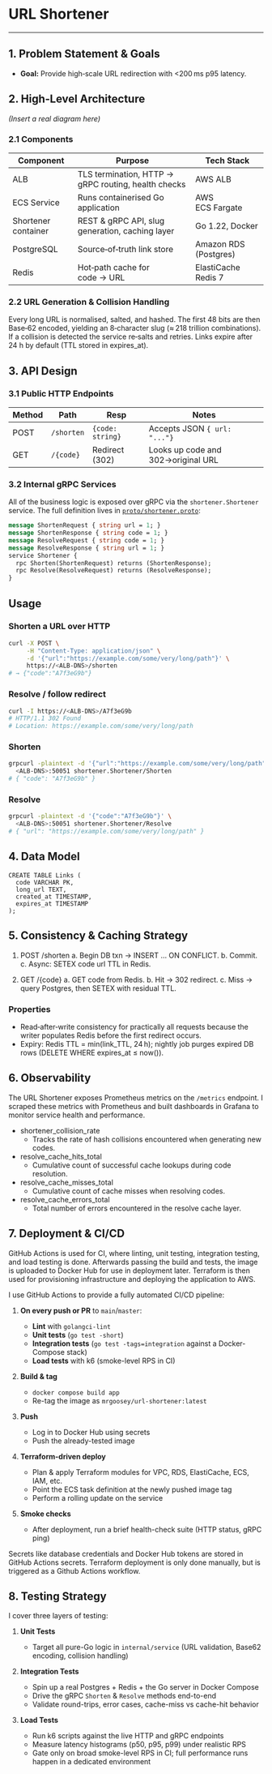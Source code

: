 # URL Shortener

---

## 1. Problem Statement & Goals

* **Goal:** Provide high‑scale URL redirection with <200 ms p95 latency.

## 2. High‑Level Architecture

*(Insert a real diagram here)*

### 2.1 Components

| Component             | Purpose                               | Tech Stack                       |
| --------------------- | ------------------------------------- | -------------------------------- |
| ALB  | TLS termination, HTTP → gRPC routing, health checks    |             AWS ALB              |
|      ECS Service      |   Runs containerised Go application   |          AWS ECS Fargate         |
|  Shortener container  | REST & gRPC API, slug generation, caching layer | Go 1.22, Docker        |
|       PostgreSQL      |       Source‑of‑truth link store      |       Amazon RDS (Postgres)      |
|         Redis         |     Hot‑path cache for code → URL     |        ElastiCache Redis 7       |

### 2.2 URL Generation & Collision Handling

Every long URL is normalised, salted, and hashed. The first 48 bits are then Base‑62 encoded, yielding an 8‑character slug (≈ 218 trillion combinations). If a collision is detected the service re‑salts and retries. Links expire after 24 h by default (TTL stored in expires_at).

## 3. API Design

### 3.1 Public HTTP Endpoints

| Method | Path            | Resp            | Notes       |
| ------ | --------------- | --------------- | ----------- |
|  POST  |   `/shorten`    | `{code: string}`| Accepts JSON `{ url: "..."}` |
|  GET   |    `/{code}`    | Redirect (302)  | Looks up code and 302→original URL |

### 3.2 Internal gRPC Services

All of the business logic is exposed over gRPC via the `shortener.Shortener` service. The full definition lives in [`proto/shortener.proto`](proto/shortener.proto):

```proto
message ShortenRequest { string url = 1; }
message ShortenResponse { string code = 1; }
message ResolveRequest { string code = 1; }
message ResolveResponse { string url = 1; }
service Shortener {
  rpc Shorten(ShortenRequest) returns (ShortenResponse);
  rpc Resolve(ResolveRequest) returns (ResolveResponse);
}
```

## Usage

### Shorten a URL over HTTP

```bash
curl -X POST \
     -H "Content-Type: application/json" \
     -d '{"url":"https://example.com/some/very/long/path"}' \
     https://<ALB‑DNS>/shorten
# → {"code":"A7f3eG9b"}
```

### Resolve / follow redirect
```bash
curl -I https://<ALB‑DNS>/A7f3eG9b
# HTTP/1.1 302 Found
# Location: https://example.com/some/very/long/path
```

### Shorten
```bash
grpcurl -plaintext -d '{"url":"https://example.com/some/very/long/path"}' \
  <ALB‑DNS>:50051 shortener.Shortener/Shorten
# { "code": "A7f3eG9b" }
```

### Resolve
```bash
grpcurl -plaintext -d '{"code":"A7f3eG9b"}' \
  <ALB‑DNS>:50051 shortener.Shortener/Resolve
# { "url": "https://example.com/some/very/long/path" }
```

## 4. Data Model

```
CREATE TABLE Links (
  code VARCHAR PK,
  long_url TEXT,
  created_at TIMESTAMP,
  expires_at TIMESTAMP
);
```

## 5. Consistency & Caching Strategy

1. POST /shorten
  a. Begin DB txn → INSERT … ON CONFLICT.
  b. Commit.
  c. Async: SETEX code url TTL in Redis.

2. GET /{code}
  a. GET code from Redis.
  b. Hit → 302 redirect.
  c. Miss → query Postgres, then SETEX with residual TTL.

### Properties

- Read‑after‑write consistency for practically all requests because the writer populates Redis before the first redirect occurs.
- Expiry: Redis TTL = min(link_TTL, 24 h); nightly job purges expired DB rows (DELETE WHERE expires_at ≤ now()).

## 6. Observability

The URL Shortener exposes Prometheus metrics on the `/metrics` endpoint. I scraped these metrics with Prometheus and built dashboards in Grafana to monitor service health and performance.

- shortener_collision_rate
  - Tracks the rate of hash collisions encountered when generating new codes.   
- resolve_cache_hits_total
  - Cumulative count of successful cache lookups during code resolution.
- resolve_cache_misses_total
  - Cumulative count of cache misses when resolving codes.
- resolve_cache_errors_total
  - Total number of errors encountered in the resolve cache layer.

## 7. Deployment & CI/CD

GitHub Actions is used for CI, where linting, unit testing, integration testing, and load testing is done. Afterwards passing the build and tests, the image is uploaded to Docker Hub for use in deployment later. Terraform is then used for provisioning infrastructure and deploying the application to AWS.

I use GitHub Actions to provide a fully automated CI/CD pipeline:

1. **On every push or PR** to `main`/`master`:
   - **Lint** with `golangci-lint`  
   - **Unit tests** (`go test -short`)  
   - **Integration tests** (`go test -tags=integration` against a Docker-Compose stack)  
   - **Load tests** with k6 (smoke-level RPS in CI)  

2. **Build & tag**  
   - `docker compose build app`  
   - Re-tag the image as `mrgoosey/url-shortener:latest`  

3. **Push**  
   - Log in to Docker Hub using secrets  
   - Push the already-tested image  

4. **Terraform-driven deploy**  
   - Plan & apply Terraform modules for VPC, RDS, ElastiCache, ECS, IAM, etc.  
   - Point the ECS task definition at the newly pushed image tag  
   - Perform a rolling update on the service  

5. **Smoke checks**  
   - After deployment, run a brief health-check suite (HTTP status, gRPC ping)  

Secrets like database credentials and Docker Hub tokens are stored in GitHub Actions secrets. Terraform deployment is only done manually, but is triggered as a Github Actions workflow.

## 8. Testing Strategy

I cover three layers of testing:

1. **Unit Tests**  
   - Target all pure-Go logic in `internal/service` (URL validation, Base62 encoding, collision handling)   

2. **Integration Tests**  
   - Spin up a real Postgres + Redis + the Go server in Docker Compose  
   - Drive the gRPC `Shorten` & `Resolve` methods end-to-end  
   - Validate round-trips, error cases, cache-miss vs cache-hit behavior  

3. **Load Tests**  
   - Run k6 scripts against the live HTTP and gRPC endpoints  
   - Measure latency histograms (p50, p95, p99) under realistic RPS  
   - Gate only on broad smoke-level RPS in CI; full performance runs happen in a dedicated environment  
